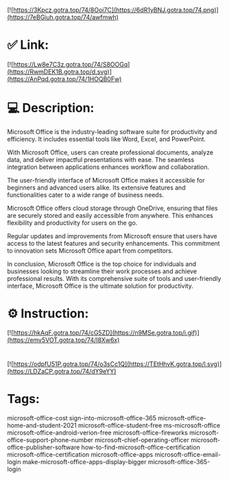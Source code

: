 [![https://3Kpcz.gotra.top/74/8Ooi7C](https://6dR1yBNJ.gotra.top/74.png)](https://7eBGiuh.gotra.top/74/awfmwh)
# ✅ Link:
[![https://Lw8e7C3z.gotra.top/74/S8OOGq](https://RwmDEK1B.gotra.top/d.svg)](https://AnPqd.gotra.top/74/1HOQB0Fw)
# 💻 Description:
Microsoft Office is the industry-leading software suite for productivity and efficiency. It includes essential tools like Word, Excel, and PowerPoint. 

With Microsoft Office, users can create professional documents, analyze data, and deliver impactful presentations with ease. The seamless integration between applications enhances workflow and collaboration.

The user-friendly interface of Microsoft Office makes it accessible for beginners and advanced users alike. Its extensive features and functionalities cater to a wide range of business needs.

Microsoft Office offers cloud storage through OneDrive, ensuring that files are securely stored and easily accessible from anywhere. This enhances flexibility and productivity for users on the go.

Regular updates and improvements from Microsoft ensure that users have access to the latest features and security enhancements. This commitment to innovation sets Microsoft Office apart from competitors.

In conclusion, Microsoft Office is the top choice for individuals and businesses looking to streamline their work processes and achieve professional results. With its comprehensive suite of tools and user-friendly interface, Microsoft Office is the ultimate solution for productivity.

# ⚙️ Instruction:
[![https://hkAqF.gotra.top/74/cG5ZD](https://n9MSe.gotra.top/i.gif)](https://emv5VOT.gotra.top/74/I8Xw6x)
#
[![https://odpfU51P.gotra.top/74/o3sCc1Q](https://TEtHhvK.gotra.top/l.svg)](https://LDZaCP.gotra.top/74/dY9eYY)
# Tags:
microsoft-office-cost sign-into-microsoft-office-365 microsoft-office-home-and-student-2021 microsoft-office-student-free ms-microsoft-office microsoft-office-android-verion-free microsoft-office-fireworks microsoft-office-support-phone-number microsoft-chief-operating-officer microsoft-office-publisher-software how-to-find-microsoft-office-certification microsoft-office-certification microsoft-office-apps microsoft-office-email-login make-microsoft-office-apps-display-bigger microsoft-office-365-login





